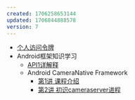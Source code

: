 ```yaml
---
created: 1706258653144
updated: 1706844888578
version: 7
---
```


- [个人访问令牌](docs/2024-01-26-16-44-36-igc8.md)
- <span id="2024-01-26-16-46-07-rtvo">Android框架知识学习</span>
  - [API1详解释](docs/2024-01-29-09-48-11-3z1e.md)
  - <span id="2024-01-29-20-35-08-dqiq">Android CameraNative Framework</span>
    - [第1讲 课程介绍](docs/2024-01-29-20-35-45-emt9.md)
    - [第2讲 初识cameraserver进程](docs/2024-02-02-11-34-27-c0on.md)
